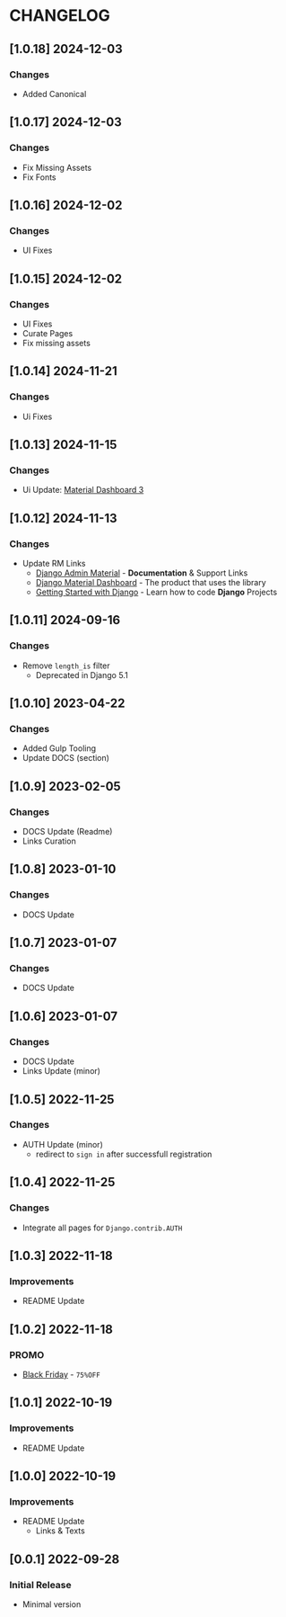 # CHANGELOG

## [1.0.18] 2024-12-03
### Changes

- Added Canonical

## [1.0.17] 2024-12-03
### Changes

- Fix Missing Assets
- Fix Fonts

## [1.0.16] 2024-12-02
### Changes

- UI Fixes

## [1.0.15] 2024-12-02
### Changes

- UI Fixes
- Curate Pages
- Fix missing assets

## [1.0.14] 2024-11-21
### Changes

- Ui Fixes

## [1.0.13] 2024-11-15
### Changes

- Ui Update: [Material Dashboard 3](https://app-generator.dev/docs/templates/bootstrap/material-dashboard.html) 

## [1.0.12] 2024-11-13
### Changes

- Update RM Links
  - [Django Admin Material](https://app-generator.dev/docs/products/django-libs/theme-material-dashboard.html) - **Documentation** & Support Links
  - [Django Material Dashboard](https://app-generator.dev/product/material-dashboard/django/) - The product that uses the library
  - [Getting Started with Django](https://app-generator.dev/docs/technologies/django/index.html) - Learn how to code **Django** Projects

## [1.0.11] 2024-09-16
### Changes

- Remove `length_is` filter
  - Deprecated in Django 5.1

## [1.0.10] 2023-04-22
### Changes

- Added Gulp Tooling
- Update DOCS (section) 

## [1.0.9] 2023-02-05
### Changes

- DOCS Update (Readme)
- Links Curation

## [1.0.8] 2023-01-10
### Changes

- DOCS Update

## [1.0.7] 2023-01-07
### Changes

- DOCS Update

## [1.0.6] 2023-01-07
### Changes

- DOCS Update
- Links Update (minor)

## [1.0.5] 2022-11-25
### Changes

- AUTH Update (minor)
  - redirect to `sign in` after successfull registration  

## [1.0.4] 2022-11-25
### Changes

- Integrate all pages for `Django.contrib.AUTH`

## [1.0.3] 2022-11-18
### Improvements

- README Update

## [1.0.2] 2022-11-18
### PROMO

- [Black Friday](https://appseed.us/discounts/) - `75%OFF`

## [1.0.1] 2022-10-19
### Improvements

- README Update

## [1.0.0] 2022-10-19
### Improvements

- README Update
  - Links & Texts 

## [0.0.1] 2022-09-28
### Initial Release

- Minimal version
